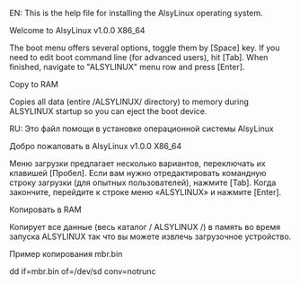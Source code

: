 EN: This is the help file for installing the AlsyLinux operating system.

Welcome to AlsyLinux v1.0.0 X86_64

 The boot menu offers several options, toggle them by [Space] key.
 If you need to edit boot command line (for advanced users), hit [Tab].
 When finished, navigate to "ALSYLINUX" menu row and press [Enter].

 Copy to RAM

 Copies all data (entire /ALSYLINUX/ directory) to memory during ALSYLINUX startup
 so you can eject the boot device.

RU: Это файл помощи в установке операционной системы AlsyLinux

Добро пожаловать в AlsyLinux v1.0.0 X86_64

  Меню загрузки предлагает несколько вариантов, переключать их клавишей [Пробел].
  Если вам нужно отредактировать командную строку загрузки (для опытных пользователей), нажмите [Tab].
  Когда закончите, перейдите к строке меню «ALSYLINUX» и нажмите [Enter].

  Копировать в RAM

  Копирует все данные (весь каталог / ALSYLINUX /) в память во время запуска ALSYLINUX
  так что вы можете извлечь загрузочное устройство.

Пример копирования mbr.bin

dd if=mbr.bin of=/dev/sd<char disk drive> conv=notrunc
